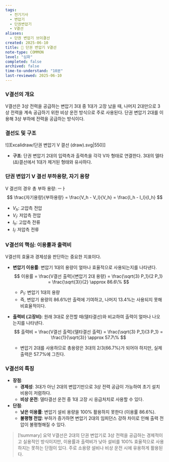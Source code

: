 ```yaml
---
tags:
  - 전기기사
  - 변압기
  - 단권변압기
  - V결선
aliases:
  - 단권 변압기 브이결선
created: 2025-06-10
title: 📝 단권 변압기 V결선
note-type: COMMON
level: "심화"
completed: false
archived: false
time-to-understand: "10분"
last-reviewed: 2025-06-10
---
```


### V결선의 개요
V결선은 3상 전력을 공급하는 변압기 3대 중 1대가 고장 났을 때, 나머지 2대만으로 3상 전력을 계속 공급하기 위한 비상 운전 방식으로 주로 사용된다. 단권 변압기 2대를 이용해 3상 부하에 전력을 공급하는 방식이다.

### 결선도 및 구조
![[Excalidraw/단권 변압기 V 결선 (draw).svg|550]]

- **구조**: 단권 변압기 2대의 입력측과 출력측을 각각 V자 형태로 연결한다. 3대의 델타(Δ)결선에서 1대가 제거된 형태와 유사하다.

### 단권 변압기 V 결선 부하용량, 자기 용량
V 결선의 경우 총 부하 용량: ㅡㅏ
$$
\frac{자기용량}{부하용량} = \frac{V_h - V_l}{V_h} = \frac{I_h - I_l}{I_h}
$$
- $V_h$: 고압측 전압
- $V_l$: 저압측 전압
- $I_h$: 고압측 전류
- $I_l$: 저압측 전류

### V결선의 핵심: 이용률과 출력비

V결선의 효율과 경제성을 판단하는 중요한 지표이다.

- **변압기 이용률**: 변압기 1대의 용량이 얼마나 효율적으로 사용되는지를 나타낸다.
    $$
    이용률 = \frac{V결선 출력}{변압기 2대 용량} = \frac{\sqrt{3} P_1}{2 P_1} = \frac{\sqrt{3}}{2} \approx 86.6\%
    $$
    - $P_1$: 변압기 1대의 용량
    - 즉, 변압기 용량의 86.6%만 출력에 기여하고, 나머지 13.4%는 사용되지 못해 비효율적이다.

- **출력비 (고장비)**: 원래 3대로 운전할 때(델타결선)와 비교하여 출력이 얼마나 나오는지를 나타낸다.
    $$
    출력비 = \frac{V결선 출력}{델타결선 출력} = \frac{\sqrt{3} P_1}{3 P_1} = \frac{1}{\sqrt{3}} \approx 57.7\%
    $$
    - 변압기 2대를 사용하므로 총용량은 3대의 2/3(66.7%)가 되어야 하지만, 실제 출력은 57.7%에 그친다.

### V결선의 특징
- **장점**:
    - **경제성**: 3대가 아닌 2대의 변압기만으로 3상 전력 공급이 가능하여 초기 설치 비용이 저렴하다.
    - **비상 운전**: 델타결선 운전 중 1대 고장 시 응급처치로 사용할 수 있다.
- **단점**:
    - **낮은 이용률**: 변압기 설비 용량을 100% 활용하지 못한다 (이용률 86.6%).
    - **불평형 전압**: 부하가 증가하면 변압기 2대의 임피던스 강하 차이로 인해 출력 전압이 불평형해질 수 있다.

>[!summary] 요약
>V결선은 2대의 단권 변압기로 3상 전력을 공급하는 경제적이고 실용적인 방식이지만, 이용률과 출력비가 낮아 설비를 100% 효율적으로 사용하지는 못하는 단점이 있다. 주로 소용량 설비나 비상 운전 시에 유용하게 활용된다. 